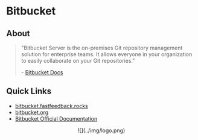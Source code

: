 # Bitbucket

## About
> "Bitbucket Server is the on-premises Git repository management solution for enterprise teams. It allows everyone in your organization to easily collaborate on your Git repositories."
>
> \- [Bitbucket Docs](https://confluence.atlassian.com/bitbucketserver/using-bitbucket-server-776639769.html)

## Quick Links
 - [bitbucket.fastfeedback.rocks](http://http://bitbucket.fastfeedback.rocks)
 - [bitbucket.org](https://bitbucket.org)
 - [Bitbucket Official Documentation](https://confluence.atlassian.com/bitbucketserver/using-bitbucket-server-776639769.html)

<center id="footer">
  ![](../img/logo.png)
</center>
